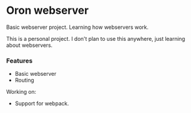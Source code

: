 # Oron webserver
Basic webserver project. Learning how webservers work.


This is a personal project. I don't plan to use this anywhere, just learning
about webservers.

### Features
- Basic webserver
- Routing

Working on:
- Support for webpack.
